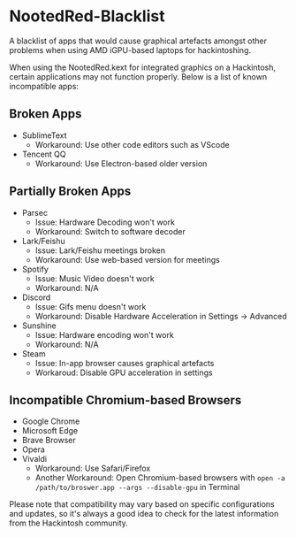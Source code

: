 # NootedRed-Blacklist
 A blacklist of apps that would cause graphical artefacts amongst other problems when using AMD iGPU-based laptops for hackintoshing.

When using the NootedRed.kext for integrated graphics on a Hackintosh, certain applications may not function properly. Below is a list of known incompatible apps:


## Broken Apps
- SublimeText
 	- Workaround: Use other code editors such as VScode
- Tencent QQ
	- Workaround: Use Electron-based older version

## Partially Broken Apps
- Parsec
	- Issue: Hardware Decoding won't work
	- Workaround: Switch to software decoder 
- Lark/Feishu
	- Issue: Lark/Feishu meetings broken
	- Workaround: Use web-based version for meetings
- Spotify
	- Issue: Music Video doesn't work
	- Workaround: N/A
- Discord
	- Issue: Gifs menu doesn't work
 	- Workaround: Disable Hardware Acceleration in Settings -> Advanced
- Sunshine
	- Issue: Hardware encoding won't work
 	- Workaround: N/A
- Steam
	- Issue: In-app browser causes graphical artefacts
	- Workaroud: Disable GPU acceleration in settings

## Incompatible Chromium-based Browsers
- Google Chrome
- Microsoft Edge
- Brave Browser
- Opera
- Vivaldi
	- Workaround: Use Safari/Firefox
 	- Another Workaround: Open Chromium-based browsers with `open -a /path/to/broswer.app --args --disable-gpu` in Terminal

Please note that compatibility may vary based on specific configurations and updates, so it's always a good idea to check for the latest information from the Hackintosh community.
